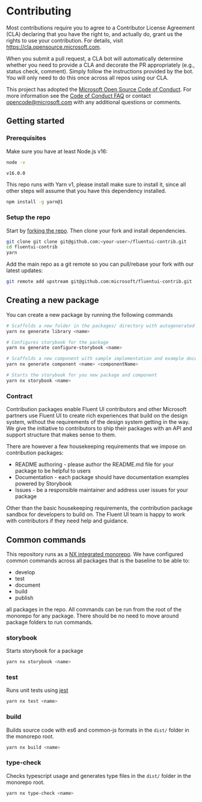 # Contributing

Most contributions require you to agree to a
Contributor License Agreement (CLA) declaring that you have the right to, and actually do, grant us
the rights to use your contribution. For details, visit https://cla.opensource.microsoft.com.

When you submit a pull request, a CLA bot will automatically determine whether you need to provide
a CLA and decorate the PR appropriately (e.g., status check, comment). Simply follow the instructions
provided by the bot. You will only need to do this once across all repos using our CLA.

This project has adopted the [Microsoft Open Source Code of Conduct](https://opensource.microsoft.com/codeofconduct/).
For more information see the [Code of Conduct FAQ](https://opensource.microsoft.com/codeofconduct/faq/) or
contact [opencode@microsoft.com](mailto:opencode@microsoft.com) with any additional questions or comments.

## Getting started

### Prerequisites

Make sure you have at least Node.js v16:

```sh
node -v

v16.0.0
```

This repo runs with Yarn v1, please install make sure to install it, since all other steps will assume
that you have this dependency installed.

```sh
npm install -g yarn@1
```

### Setup the repo

Start by [forking the repo](https://github.com/microsoft/fluentui-contrib). Then clone your fork and
install dependencies.

```sh
git clone git clone git@github.com:<your-user>/fluentui-contrib.git
cd fluentui-contrib
yarn
```

Add the main repo as a git remote so you can pull/rebase your fork with our latest updates:

```sh
git remote add upstream git@github.com:microsoft/fluentui-contrib.git
```

## Creating a new package

You can create a new package by running the following commands

```sh
# Scaffolds a new folder in the packages/ directory with autogenerated package files
yarn nx generate library <name>

# Configures storybook for the package
yarn nx generate configure-storybook <name>

# Scaffolds a new component with sample implementation and example documentation
yarn nx generate component <name> <componentName>

# Starts the storybook for you new package and component
yarn nx storybook <name>
```

### Contract

Contribution packages enable Fluent UI contributors and other Microsoft partners
use Fluent UI to create rich experiences that build on the design system, without
the requirements of the design system getting in the way. We give the initiative
to contributors to ship their packages with an API and support structure that makes
sense to them.

There are however a few housekeeping requirements that we impose on contribution packages:

- README authoring - please author the README.md file for your package to be helpful to users
- Documentation - each package should have documentation examples powered by Storybook
- Issues - be a responsible maintainer and address user issues for your package

Other than the basic housekeeping requirements, the contribution package sandbox for developers
to build on. The Fluent UI team is happy to work with contributors if they need help and
guidance.

## Common commands

This repository runs as a [NX integrated monorepo](https://nx.dev/tutorials/integrated-repo-tutorial). We have configured common commands
across all packages that is the baseline to be able to:

- develop
- test
- document
- build
- publish

all packages in the repo. All commands can be run from the root of the monorepo for any package. There should be no need to move
around package folders to run commands.

### storybook

Starts storybook for a package

```sh
yarn nx storybook <name>
```

### test

Runs unit tests using [jest](https://jestjs.io/)

```sh
yarn nx test <name>
```

### build

Builds source code with es6 and common-js formats in the `dist/` folder in the monorepo root.

```sh
yarn nx build <name>
```

### type-check

Checks typescript usage and generates type files in the `dist/` folder in the monorepo root.

```sh
yarn nx type-check <name>
```
